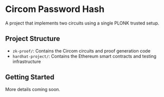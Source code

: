 # Circom Password Hash

A project that implements two circuits using a single PLONK trusted setup.

## Project Structure

- `zk-proof/`: Contains the Circom circuits and proof generation code
- `hardhat-project/`: Contains the Ethereum smart contracts and testing infrastructure

## Getting Started

More details coming soon.
